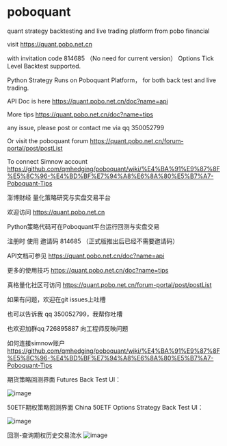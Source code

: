 # poboquant
quant strategy backtesting and live trading platform from pobo financial

visit https://quant.pobo.net.cn

with invitation code 
814685 （No need for current version）
Options Tick Level Backtest supported.

Python Strategy Runs on Poboquant Platform， for both back test and live trading. 

API Doc is here https://quant.pobo.net.cn/doc?name=api

More tips https://quant.pobo.net.cn/doc?name=tips

any issue, please post or contact me via qq 350052799

Or visit the poboquant forum https://quant.pobo.net.cn/forum-portal/post/postList

To connect Simnow account https://github.com/qmhedging/poboquant/wiki/%E4%BA%91%E9%87%8F%E5%8C%96-%E4%BD%BF%E7%94%A8%E6%8A%80%E5%B7%A7-Poboquant-Tips

澎博财经 量化策略研究与实盘交易平台 

欢迎访问 https://quant.pobo.net.cn

Python策略代码可在Poboquant平台运行回测与实盘交易

注册时 使用 邀请码 814685 （正式版推出后已经不需要邀请码）

API文档可参见 https://quant.pobo.net.cn/doc?name=api

更多的使用技巧 https://quant.pobo.net.cn/doc?name=tips

真格量化社区可访问 https://quant.pobo.net.cn/forum-portal/post/postList

如果有问题，欢迎在git issues上吐槽 

也可以告诉我 qq 350052799，我帮你吐槽 

也欢迎加群qq 726895887 向工程师反映问题 

如何连接simnow账户 https://github.com/qmhedging/poboquant/wiki/%E4%BA%91%E9%87%8F%E5%8C%96-%E4%BD%BF%E7%94%A8%E6%8A%80%E5%B7%A7-Poboquant-Tips

期货策略回测界面 Futures Back Test UI：

![image](https://github.com/qmhedging/poboquant/blob/master/%E6%BE%8E%E5%8D%9A%E4%BA%91%E9%87%8F%E5%8C%96mag.jpg)

50ETF期权策略回测界面 China 50ETF Options Strategy Back Test UI：

![image](https://github.com/qmhedging/poboquant/blob/master/%E6%BE%8E%E5%8D%9A%E4%BA%91%E9%87%8F%E5%8C%96-%E6%9C%9F%E6%9D%83.jpg)

回测-查询期权历史交易流水
![image](https://github.com/qmhedging/poboquant/blob/master/poboquant.jpg)
